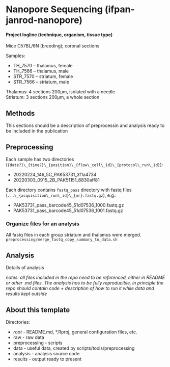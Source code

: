 # Nanopore Sequencing (ifpan-janrod-nanopore)

#### Project logline (technique, organism, tissue type)
Mice C57BL/6N (breeding); coronal sections

Samples:
- TH\_7570 – thalamus, female
- TH\_7566 – thalamus, male
- STR\_7570 – striatum, female
- STR\_7566 – striatum, male

Thalamus: 4 sections 200μm, isolated with a needle  
Striatum: 3 sections 200μm, a whole section


## Methods
This sections should be a description of preprocessin and analysis ready to be included in the publication


## Preprocessing
Each sample has two directories (`{date?}\_{time?}\_{position}\_{flow\_cell\_id}\_{protocol\_run\_id}`):
- 20220224\_146\_5C\_PAK53731\_3f1a4734
- 20220303\_0915\_2B\_PAK51151\_6830aff81

Each directory contains `fastq_pass` directory with fastq files (`...\_{acquisition\_run\_id}\_{nr}.fastq.gz`), e.g.:
- PAK53731\_pass\_barcode45\_51d07536\_1000.fastq.gz
- PAK53731\_pass\_barcode45\_51d07536\_1001.fastq.gz

### Organize files for an analysis
All fastq files in each group striatum and thalamus were merged.
`preprocessing/merge_fastq_copy_summary_to_data.sh`


## Analysis
Details of analysis

*notes: all files included in the repo need to be referenced, either in README or other .md files. The analysis has to be fully reproducible, in principle the repo should contain code + description of how to run it while data and results kept outside*

## About this template
Directories:
- _root_ - README.md, *.Rproj, general configuration files, etc.
- raw - raw data
- preprocessing - scripts
- data - useful data, created by scripts/tools/preprocessing
- analysis - analysis source code
- results - output ready to present
